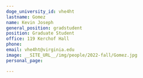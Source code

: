 ```yaml
---
doge_university_id: vhe4ht
lastname: Gomez
name: Kevin Joseph
general_position: gradstudent
position: Graduate Student
office: 119 Kerchof Hall
phone: 
email: vhe4ht@virginia.edu
image: __SITE_URL__/img/people/2022-fall/Gomez.jpg 
personal_page:

---
```

